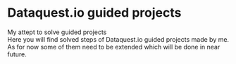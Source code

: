 # Dataquest.io guided projects
My attept to solve guided projects <br />
Here you will find solved steps of Dataquest.io guided projects made by me. <br />
As for now some of them need to be extended which will be done in near future.
